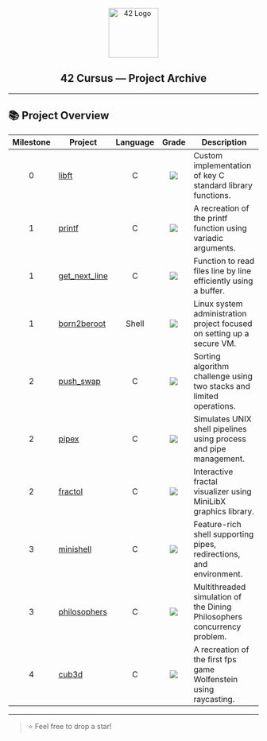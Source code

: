 <p align="center">
  <img src="https://upload.wikimedia.org/wikipedia/commons/8/8d/42_Logo.svg" alt="42 Logo" width="100"/>
</p>

<h2 align="center">42 Cursus — Project Archive</h2>

---

## 📚 Project Overview

<p align="center">

<table>
  <thead>
    <tr>
      <th>Milestone</th>
      <th>Project</th>
      <th>Language</th>
      <th>Grade</th>
      <th>Description</th>
    </tr>
  </thead>
  <tbody>
    <tr>
      <td align="center">0</td>
      <td><a href="https://github.com/halifecik/libft">libft</a></td>
      <td align="center">C</td>
      <td align="center"><img src="https://img.shields.io/badge/Grade-100%25-success" /></td>
      <td>Custom implementation of key C standard library functions.</td>
    </tr>
    <tr>
      <td align="center">1</td>
      <td><a href="https://github.com/halifecik/printf">printf</a></td>
      <td align="center">C</td>
      <td align="center"><img src="https://img.shields.io/badge/Grade-101%25-success" /></td>
      <td>A recreation of the printf function using variadic arguments.</td>
    </tr>
    <tr>
      <td align="center">1</td>
      <td><a href="https://github.com/halifecik/getNextLine">get_next_line</a></td>
      <td align="center">C</td>
      <td align="center"><img src="https://img.shields.io/badge/Grade-125%25-success" /></td>
      <td>Function to read files line by line efficiently using a buffer.</td>
    </tr>
    <tr>
      <td align="center">1</td>
      <td><a href="">born2beroot</a></td>
      <td align="center">Shell</td>
      <td align="center"><img src="https://img.shields.io/badge/Grade-110%25-success" /></td>
      <td>Linux system administration project focused on setting up a secure VM.</td>
    </tr>
    <tr>
      <td align="center">2</td>
      <td><a href="https://github.com/halifecik/pushSwap">push_swap</a></td>
      <td align="center">C</td>
      <td align="center"><img src="https://img.shields.io/badge/Grade-100%25-success" /></td>
      <td>Sorting algorithm challenge using two stacks and limited operations.</td>
    </tr>
    <tr>
      <td align="center">2</td>
      <td><a href="https://github.com/halifecik/pipex">pipex</a></td>
      <td align="center">C</td>
      <td align="center"><img src="https://img.shields.io/badge/Grade-100%25-success" /></td>
      <td>Simulates UNIX shell pipelines using process and pipe management.</td>
    </tr>
    <tr>
      <td align="center">2</td>
      <td><a href="https://github.com/halifecik/fractol">fractol</a></td>
      <td align="center">C</td>
      <td align="center"><img src="https://img.shields.io/badge/Grade-100%25-success" /></td>
      <td>Interactive fractal visualizer using MiniLibX graphics library.</td>
    </tr>
    <tr>
      <td align="center">3</td>
      <td><a href="https://github.com/halifecik/minishell">minishell</a></td>
      <td align="center">C</td>
      <td align="center"><img src="https://img.shields.io/badge/Grade-125%25-success" /></td>
      <td>Feature-rich shell supporting pipes, redirections, and environment.</td>
    </tr>
    <tr>
      <td align="center">3</td>
      <td><a href="https://github.com/halifecik/philosophers">philosophers</a></td>
      <td align="center">C</td>
      <td align="center"><img src="https://img.shields.io/badge/Grade-100%25-success" /></td>
      <td>Multithreaded simulation of the Dining Philosophers concurrency problem.</td>
    </tr>
    <tr>
      <td align="center">4</td>
      <td><a href="https://github.com/halifecik/cub3d">cub3d</a></td>
      <td align="center">C</td>
      <td align="center"><img src="https://img.shields.io/badge/In%20Progress-lightgrey" /></td>
      <td>A recreation of the first fps game Wolfenstein using raycasting.</td>
    </tr>
    <tr>
  </tbody>
</table>

</p>

---

> ⭐️ Feel free to drop a star!
